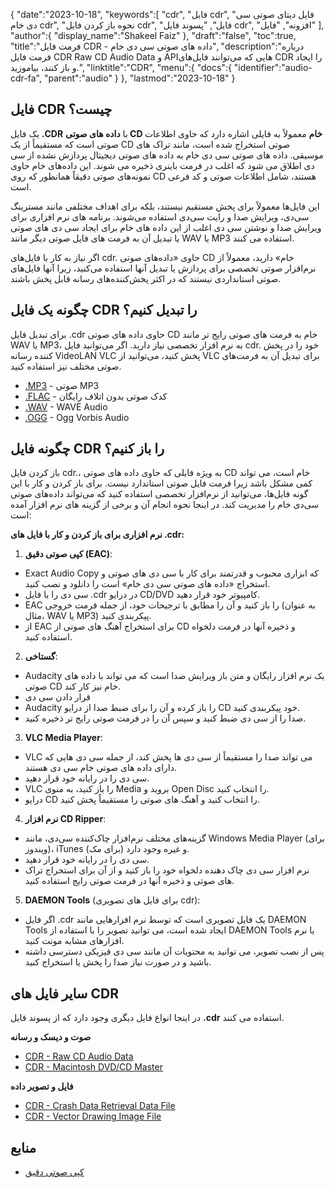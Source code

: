 {
   "date":"2023-10-18",
   "keywords":[
"cdr",
"فایل cdr",
"فایل دیتای صوتی سی دی خام cdr",
"نحوه باز کردن فایل cdr",
"فایل",
"پسوند فایل cdr",
"افزونه",
"فایل"
],
   "author":{
      "display_name":"Shakeel Faiz"
},
   "draft":"false",
   "toc":true,
   "title":"فرمت فایل CDR - داده های صوتی سی دی خام",
   "description":"درباره فرمت فایل CDR Raw CD Audio Data و APIهایی که می‌توانند فایل‌های CDR را ایجاد و باز کنند، بیاموزید.",
   "linktitle":"CDR",
   "menu":{
      "docs":{
         "identifier":"audio-cdr-fa",
         "parent":"audio"
}
},
   "lastmod":"2023-10-18"
}

## فایل CDR چیست؟

یک فایل **.CDR** با **داده های صوتی CD خام** معمولاً به فایلی اشاره دارد که حاوی اطلاعات صوتی است که مستقیماً از یک CD صوتی استخراج شده است، مانند تراک های موسیقی. داده های صوتی سی دی خام به داده های صوتی دیجیتال پردازش نشده از سی دی اطلاق می شود که اغلب در فرمت باینری ذخیره می شوند. این داده‌های خام حاوی نمونه‌های صوتی دقیقاً همانطور که روی CD هستند، شامل اطلاعات صوتی و کد فرعی است.

این فایل‌ها معمولاً برای پخش مستقیم نیستند، بلکه برای اهداف مختلفی مانند مسترینگ سی‌دی، ویرایش صدا و رایت سی‌دی استفاده می‌شوند. برنامه های نرم افزاری برای ویرایش صدا و نوشتن سی دی اغلب از این داده های خام برای ایجاد سی دی های صوتی یا تبدیل آن به فرمت های فایل صوتی دیگر مانند WAV یا MP3 استفاده می کنند.

اگر نیاز به کار با فایل‌های cdr. حاوی «داده‌های صوتی CD خام» دارید، معمولاً از نرم‌افزار صوتی تخصصی برای پردازش یا تبدیل آنها استفاده می‌کنید، زیرا آنها فایل‌های صوتی استانداردی نیستند که در اکثر پخش‌کننده‌های رسانه قابل پخش باشند.

## چگونه یک فایل CDR را تبدیل کنیم؟

برای تبدیل فایل .cdr حاوی داده های صوتی CD خام به فرمت های صوتی رایج تر مانند WAV یا MP3، به نرم افزار تخصصی نیاز دارید. اگر می‌توانید فایل cdr. خود را در پخش کننده رسانه VideoLAN VLC پخش کنید، می‌توانید از VLC برای تبدیل آن به فرمت‌های صوتی مختلف نیز استفاده کنید.

- [.MP3](/audio/mp3/) - صوتی MP3
- [.FLAC](/audio/flac/) - کدک صوتی بدون اتلاف رایگان
- [.WAV](/audio/wav/) - WAVE Audio
- [.OGG](/audio/ogg/) - Ogg Vorbis Audio

## چگونه فایل CDR را باز کنیم؟

باز کردن فایل cdr.، به ویژه فایلی که حاوی داده های صوتی CD خام است، می تواند کمی مشکل باشد زیرا فرمت فایل صوتی استاندارد نیست. برای باز کردن و کار با این گونه فایل‌ها، می‌توانید از نرم‌افزار تخصصی استفاده کنید که می‌تواند داده‌های صوتی سی‌دی خام را مدیریت کند. در اینجا نحوه انجام آن و برخی از گزینه های نرم افزار آمده است:

**نرم افزاری برای باز کردن و کار با فایل های .cdr:**

1.  **کپی صوتی دقیق (EAC)**:
    
- Exact Audio Copy که ابزاری محبوب و قدرتمند برای کار با سی دی های صوتی و استخراج «داده های صوتی سی دی خام» است را دانلود و نصب کنید.
- سی دی را با فایل .cdr در درایو CD/DVD کامپیوتر خود قرار دهید.
- EAC را باز کنید و آن را مطابق با ترجیحات خود، از جمله فرمت خروجی (به عنوان مثال، WAV یا MP3) پیکربندی کنید.
- از EAC برای استخراج آهنگ های صوتی از CD و ذخیره آنها در فرمت دلخواه استفاده کنید.
2.  **گستاخی**:
    
- Audacity یک نرم افزار رایگان و متن باز ویرایش صدا است که می تواند با داده های صوتی CD خام نیز کار کند.
- قرار دادن سی دی
- Audacity را باز کرده و آن را برای ضبط صدا از درایو CD خود پیکربندی کنید.
- صدا را از سی دی ضبط کنید و سپس آن را در فرمت صوتی رایج تر ذخیره کنید.
3.  **VLC Media Player**:
    
- VLC می تواند صدا را مستقیماً از سی دی ها پخش کند، از جمله سی دی هایی که دارای داده های صوتی خام سی دی هستند.
- سی دی را در رایانه خود قرار دهید.
- VLC را باز کنید، به منوی Media بروید و Open Disc را انتخاب کنید.
- درایو CD را انتخاب کنید و آهنگ های صوتی را مستقیماً پخش کنید.
4.  **نرم افزار CD Ripper**:
    
- گزینه‌های مختلف نرم‌افزار چاک‌کننده سی‌دی، مانند Windows Media Player (برای ویندوز)، iTunes (برای مک) و غیره وجود دارد.
- سی دی را در رایانه خود قرار دهید.
- نرم افزار سی دی چاک دهنده دلخواه خود را باز کنید و از آن برای استخراج تراک های صوتی و ذخیره آنها در فرمت صوتی رایج استفاده کنید.
5.  **DAEMON Tools** (برای فایل های تصویری cdr):
    
- اگر فایل .cdr یک فایل تصویری است که توسط نرم افزارهایی مانند DAEMON Tools ایجاد شده است، می توانید تصویر را با استفاده از DAEMON Tools یا نرم افزارهای مشابه مونت کنید.
- پس از نصب تصویر، می توانید به محتویات آن مانند سی دی فیزیکی دسترسی داشته باشید و در صورت نیاز صدا را پخش یا استخراج کنید.

## سایر فایل های CDR

در اینجا انواع فایل دیگری وجود دارد که از پسوند فایل **.cdr** استفاده می کنند.

**صوت و دیسک و رسانه**
- [CDR - Raw CD Audio Data](/audio/cdr/)
- [CDR - Macintosh DVD/CD Master](/disc-and-media/cdr/)

**فایل و تصویر داده**
- [CDR - Crash Data Retrieval Data File](/data/cdr-crash/)
- [CDR - Vector Drawing Image File](/image/cdr/)

## منابع
* [کپی صوتی دقیق](https://en.wikipedia.org/wiki/Exact_Audio_Copy)


